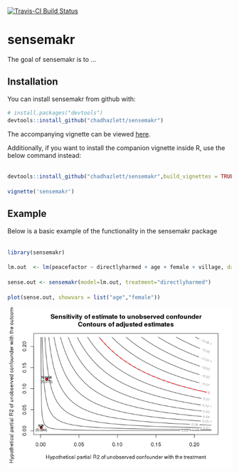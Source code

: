 
<!-- README.md is generated from README.Rmd. Please edit that file -->
[![Travis-CI Build Status](https://travis-ci.org/chadhazlett/sensemakr.svg?branch=master)](https://travis-ci.org/chadhazlett/sensemakr)

sensemakr
=========

The goal of sensemakr is to ...

Installation
------------

You can install sensemakr from github with:

``` r
# install.packages("devtools")
devtools::install_github("chadhazlett/sensemakr")
```

The accompanying vignette can be viewed [here](https://github.com/chadhazlett/sensemakr/blob/master/vignettes/sensemakr.Rmd).

Additionally, if you want to install the companion vignette inside R, use the below command instead:

``` r

devtools::install_github("chadhazlett/sensemakr",build_vignettes = TRUE,force=TRUE)

vignette('sensemakr')
```

Example
-------

Below is a basic example of the functionality in the sensemakr package

``` r

library(sensemakr)

lm.out  <- lm(peacefactor ~ directlyharmed + age + female + village, data = darfur)

sense.out <- sensemakr(model=lm.out, treatment="directlyharmed")

plot(sense.out, showvars = list("age","female"))
```

![](tools/README-example-1.png)
